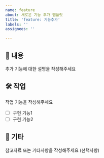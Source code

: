 ```yaml
---
name: feature
about: 새로운 기능 추가 템플릿
title: 'feature: 기능추가'
labels: ''
assignees: ''

---
```


## 📝 내용
추가 기능에 대한 설명을 작성해주세요

## 🛠️ 작업
작업 기능을 작성해주세요
- [ ] 구현 기능1
- [ ] 구현 기능2

## 📌 기타
참고자료 또는 기타사항을 작성해주세요 (선택사항)
